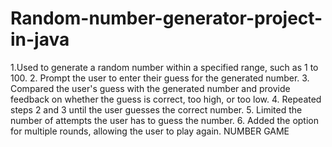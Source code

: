 # Random-number-generator-project-in-java
1.Used to generate a random number within a specified range, such as 1 to 100.
2. Prompt the user to enter their guess for the generated number.
3. Compared the user's guess with the generated number and provide feedback on whether the guess
is correct, too high, or too low.
4. Repeated steps 2 and 3 until the user guesses the correct number.
5. Limited the number of attempts the user has to guess the number.
6. Added the option for multiple rounds, allowing the user to play again.
NUMBER GAME
